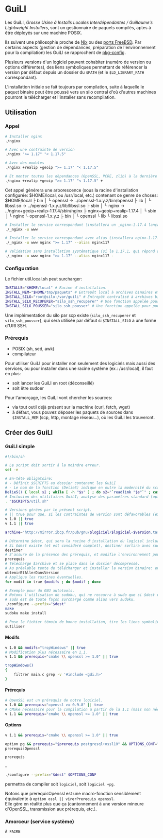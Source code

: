 GuiLI
=====

Les GuiLI, *Grosse Usine à Installs Locales Interdépendantes / Guillaume's Lightweight Installers*, sont un gestionnaire de paquets compilés, aptes à être déployés sur une machine POSIX.

Ils suivent une philosophie proche de [Nix](https://nixos.org/nix/) ou des [ports FreeBSD](https://www.freebsd.org/ports/).
Par certains aspects (gestion de dépendances, préparation de l'environnement pour la compilation) les GuiLI se rapprochent de [pkg-config](https://www.freedesktop.org/wiki/Software/pkg-config/).

Plusieurs versions d'un logiciel peuvent cohabiter (numéro de version ou options différentes), des liens symboliques permettant de référencer la version par défaut depuis un dossier du `$PATH` (et le `$LD_LIBRARY_PATH` correspondant).

L'installation initiale se fait toujours par compilation, suite à laquelle le paquet binaire peut être poussé vers un silo central d'où d'autres machines pourront le télécharger et l'installer sans recompilation.

Utilisation
-----------

### Appel

```sh
# Installer nginx
./nginx

# Avec une contrainte de version
./nginx ">= 1.17" "< 1.17.5"

# Avec des modules
./nginx +realip +geoip ">= 1.17" "< 1.17.5"

# Et monter toutes les dépendances (OpenSSL, PCRE, zlib) à la dernière version compatible avec notre nginx.
./nginx +realip +geoip ">= 1.17" "< 1.17.5" +
```

Cet appel générera une arborescence (sous la racine d'installation configurée: $HOME/local, ou /usr/local, etc.) contenant ce genre de choses:
    $HOME/local
    ├ bin
    │ └ openssl     -> ../openssl-1.x.y.z/bin/openssl
    ├ lib
    │ └ libssl.so   -> ../openssl-1.x.y.z/lib/libssl.so
    ├ sbin
    │ └ nginx       -> ../nginx+geoip+realip-1.17.4/sbin/nginx
    ├ nginx+geoip+realip-1.17.4
    │ └ sbin
    │   └ nginx
    └ openssl-1.x.y.z
      ├ bin
      │ └ openssl
      └ lib
        └ libssl.so

```sh
# Installer le service correspondant (installera un _nginx-1.17.4 lançant nginx-1.17.4/sbin/nginx).
./_nginx -u www

# Installer le service correspondant avec alias (installera nginx-1.17.4, un lien symbolique nginx117 -> nginx-1.17.4, _nginx117 qui lancera nginx117/sbin/nginx et ne sera donc pas lié en dur à la version 1.17.4).
./_nginx -u www nginx ">= 1.17" --alias nginx117

# Validation sans installation systématique (si la 1.17.1, qui répond aux critères, est déjà installée, le _nginx s'y liera plutôt que d'installer la toute dernière version de nginx).
./_nginx -u www nginx ">= 1.17" --alias nginx117 -
```

### Configuration

Le fichier util.local.sh peut surcharger:
```sh
INSTALLS="$HOME/local" # Racine d'installation.
INSTALL_MEM="$HOME/tmp/paquets" # Entrepôt local à archives binaires et sources.
INSTALL_SILO="root@silo:/var/guili" # Entrepôt centralisé à archives binaires.
INSTALL_SILO_RECUPERER="silo_ssh_recuperer" # Une fonction appelée pour récupérer un paquet binaire, recevant en paramètres $INSTALL_MEM/<logiciel><options>*-<version>.bin.tar.gz <proc>-<système>-<version>
INSTALL_SILO_POUSSER="silo_ssh_pousser" # Une fonction appelée pour pousser un paquet binaire (mêmes paramètres que $INSTALL_SILO_RECUPERER).
```

Une implémentation du silo par scp existe (`silo_ssh_recuperer` et `silo_ssh_pousser`), qui sera utilisée par défaut si `$INSTALL_SILO` a une forme d'URI SSH.

### Prérequis

- POSIX (sh, sed, awk)
- compilateur

Pour utiliser GuiLI pour installer non seulement des logiciels mais aussi des services, ou pour installer dans une racine système (ex.: /usr/local), il faut en plus:
- soit lancer les GuiLI en root (déconseillé)
- soit être sudoer

Pour l'amorçage, les GuiLI vont chercher les sources:
- via tout outil déjà présent sur la machine (curl, fetch, wget)
- à défaut, vous pouvez déposer les paquets de sources dans `$INSTALL_MEM` (scp, http, montage réseau…), où les GuiLI les trouveront.

Créer des GuiLI
---------------

### GuiLI simple

```sh
#!/bin/sh

# Le script doit sortir à la moindre erreur.
set -e

# En-tête obligatoire:
# - Définit $SCRIPTS au dossier contenant les GuiLI
# - Le nom de la fonction (DelieS) indique en outre la modernité du script d'installation, et donc les fonctionnalités des GuiLI activables. DelieS est la version actuelle.
DelieS() { local s2 ; while [ -h "$s" ] ; do s2="`readlink "$s"`" ; case "$s2" in [^/]*) s2="`dirname "$s"`/$s2" ;; esac ; s="$s2" ; done ; } ; SCRIPTS() { local s="`command -v "$0"`" ; [ -x "$s" -o ! -x "$0" ] || s="$0" ; case "$s" in */bin/*sh) case "`basename "$s"`" in *.*) true ;; *sh) s="$1" ;; esac ;; esac ; case "$s" in [^/]*) s="`pwd`/$s" ;; esac ; DelieS ; s="`dirname "$s"`" ; DelieS ; SCRIPTS="$s" ; } ; SCRIPTS
# Inclusion des utilitaires GuiLI; analyse des paramètres standard (options, contraintes de version), définition des variables standard (dont $logiciel comme `basename "$0"`).
. "$SCRIPTS/util.sh"

# Versions gérées par le présent script.
# || true pour que, si les contraintes de version sont défavorables (ex.: "< 1.1"), la sortie en erreur de v 1.1 ne soit pas fatale.
v 1.0 || true
v 1.1 || true

archive="http://mirror.ibcp.fr/pub/gnu/$logiciel/$logiciel-$version.tar.gz"

# Détermine $dest, qui sera la racine d'installation du logiciel incluant sa version et ses options.
# Si $dest existe (et est considéré complet), destiner sortira avec succès.
destiner
# S'assure de la présence des prérequis, et modifie l'environnement pour la compilation qui va suivre (\$CPPFLAGS, etc.).
prerequis
# Télécharge $archive et se place dans le dossier décompressé.
# Au préalable tente de télécharger et installer la version binaire: en cas de succès, l'installeur sort en court-circuitant la compilation.
obtenirEtAllerDansVersion
# Applique les rustines éventuelles.
for modif in true $modifs ; do $modif ; done

# Exemple pour du GNU autotools.
# Notons l'utilisation de sudoku, qui ne recourra à sudo que si $dest n'est pas inscriptible par le compte courant.
# sudo est de toute façon surchargé comme alias vers sudoku.
./configure --prefix="$dest"
make
sudoku make install

# Pose le fichier témoin de bonne installation, tire les liens symboliques d'$INSTALLS/bin/$logiciel -> $dest/bin/$logiciel etc. pour rendre public le logiciel installé.
sutiliser
```

#### Modifs

```sh
v 1.0 && modifs="tropWindows" || true
# Modification plus nécessaire en 1.1.
v 1.1 && prerequis="cmake \\ openssl >= 1.0" || true

tropWindows()
{
	filtrer main.c grep -v '#include <gdi.h>'
}
```

#### Prérequis

```sh
# OpenSSL est un prérequis de notre logiciel.
v 1.0 && prerequis="openssl >= 0.9.8" || true
# CMake nécessaire pour la compilation à partir de la 1.1 (mais non nécessaire à l'exécution).
v 1.1 && prerequis="cmake \\ openssl >= 1.0" || true
```

#### Options

```sh
v 1.1 && prerequis="cmake \\ openssl >= 1.0" || true

option pg && prerequis="$prerequis postgresql+ossl10" && OPTIONS_CONF="$OPTIONS_CONF --enable-postgresql" || true
prerequisOpenssl

prerequis

…

./configure --prefix="$dest" $OPTIONS_CONF
```
permettra de compiler soit `logiciel`, soit `logiciel +pg`.

Notons que prerequisOpenssl est une macro-fonction sensiblement équivalente à `option ossl || virerPrerequis openssl`.\
Elle gère en réalité plus que ça (cantonnement à une version mineure d'OpenSSL, transmission aux prérequis, etc.).

### Amorceur (service système)

`À FAIRE`
